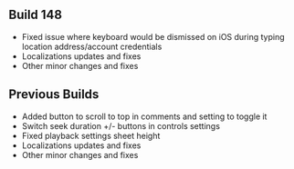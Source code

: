 ## Build 148
* Fixed issue where keyboard would be dismissed on iOS during typing location address/account credentials
* Localizations updates and fixes
* Other minor changes and fixes

## Previous Builds
* Added button to scroll to top in comments and setting to toggle it
* Switch seek duration +/- buttons in controls settings
* Fixed playback settings sheet height
* Localizations updates and fixes
* Other minor changes and fixes
